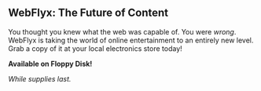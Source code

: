 ## WebFlyx: The Future of Content

You thought you knew what the web was capable of. You were _wrong_. WebFlyx is taking the world of online entertainment to an entirely new level. Grab a copy of it at your local electronics store today!

**Available on Floppy Disk!**

_While supplies last._
